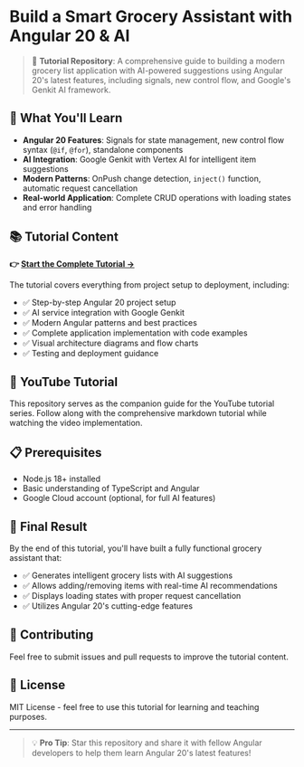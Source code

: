 # Build a Smart Grocery Assistant with Angular 20 & AI

> 🎯 **Tutorial Repository**: A comprehensive guide to building a modern grocery list application with AI-powered suggestions using Angular 20's latest features, including signals, new control flow, and Google's Genkit AI framework.

## 🚀 What You'll Learn

- **Angular 20 Features**: Signals for state management, new control flow syntax (`@if`, `@for`), standalone components
- **AI Integration**: Google Genkit with Vertex AI for intelligent item suggestions
- **Modern Patterns**: OnPush change detection, `inject()` function, automatic request cancellation
- **Real-world Application**: Complete CRUD operations with loading states and error handling

## 📚 Tutorial Content

**👉 [Start the Complete Tutorial →](TUTORIAL.md)**

The tutorial covers everything from project setup to deployment, including:

- ✅ Step-by-step Angular 20 project setup
- ✅ AI service integration with Google Genkit
- ✅ Modern Angular patterns and best practices
- ✅ Complete application implementation with code examples
- ✅ Visual architecture diagrams and flow charts
- ✅ Testing and deployment guidance

## 🎥 YouTube Tutorial

This repository serves as the companion guide for the YouTube tutorial series. Follow along with the comprehensive markdown tutorial while watching the video implementation.

## 📋 Prerequisites

- Node.js 18+ installed
- Basic understanding of TypeScript and Angular
- Google Cloud account (optional, for full AI features)

## 🏁 Final Result

By the end of this tutorial, you'll have built a fully functional grocery assistant that:
- ✅ Generates intelligent grocery lists with AI suggestions
- ✅ Allows adding/removing items with real-time AI recommendations  
- ✅ Displays loading states with proper request cancellation
- ✅ Utilizes Angular 20's cutting-edge features

## 🤝 Contributing

Feel free to submit issues and pull requests to improve the tutorial content.

## 📄 License

MIT License - feel free to use this tutorial for learning and teaching purposes.

---

> 💡 **Pro Tip**: Star this repository and share it with fellow Angular developers to help them learn Angular 20's latest features!